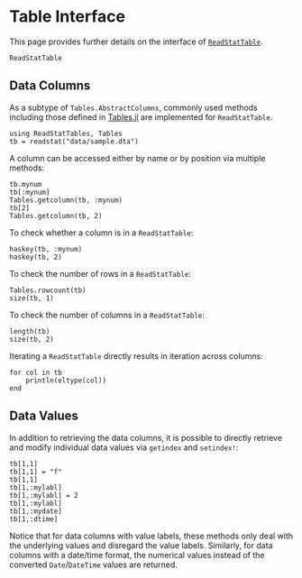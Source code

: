 # Table Interface

This page provides further details on the interface of [`ReadStatTable`](@ref).

```@docs
ReadStatTable
```

## Data Columns

As a subtype of `Tables.AbstractColumns`, commonly used methods
including those defined in [Tables.jl](https://github.com/JuliaData/Tables.jl)
are implemented for `ReadStatTable`.

```@repl table
using ReadStatTables, Tables
tb = readstat("data/sample.dta")
```

A column can be accessed either by name or by position via multiple methods:

```@repl table
tb.mynum
tb[:mynum]
Tables.getcolumn(tb, :mynum)
tb[2]
Tables.getcolumn(tb, 2)
```

To check whether a column is in a `ReadStatTable`:

```@repl table
haskey(tb, :mynum)
haskey(tb, 2)
```

To check the number of rows in a `ReadStatTable`:

```@repl table
Tables.rowcount(tb)
size(tb, 1)
```

To check the number of columns in a `ReadStatTable`:

```@repl table
length(tb)
size(tb, 2)
```

Iterating a `ReadStatTable` directly results in iteration across columns:

```@repl table
for col in tb
    println(eltype(col))
end
```

## Data Values

In addition to retrieving the data columns,
it is possible to directly retrieve and modify individual data values
via `getindex` and `setindex!`:

```@repl table
tb[1,1]
tb[1,1] = "f"
tb[1,1]
tb[1,:mylabl]
tb[1,:mylabl] = 2
tb[1,:mylabl]
tb[1,:mydate]
tb[1,:dtime]
```

Notice that for data columns with value labels,
these methods only deal with the underlying values and disregard the value labels.
Similarly, for data columns with a date/time format,
the numerical values instead of the converted `Date`/`DateTime` values are returned.
